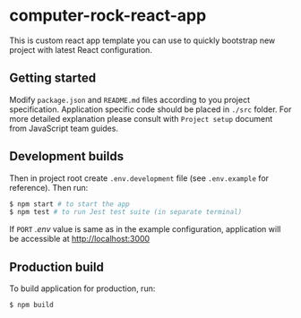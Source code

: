 # computer-rock-react-app

This is custom react app template you can use to quickly bootstrap new project with latest React configuration.


## Getting started 

Modify `package.json` and `README.md` files  according to you project specification. Application specific 
code should be placed in `./src` folder. For more detailed explanation please consult 
with `Project setup` document from JavaScript team guides. 


## Development builds

Then in project root create 
`.env.development` file (see `.env.example` for reference). Then run:

```bash
$ npm start # to start the app
$ npm test # to run Jest test suite (in separate terminal)
```

If `PORT` *.env* value is same as in the example configuration, application will be accessible 
at [http://localhost:3000](http://localhost:3000/) 


## Production build

To build application for production, run:

```bash
$ npm build
```
